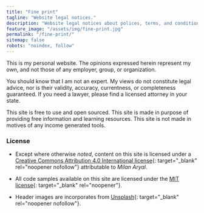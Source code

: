 ```yaml
---
title: "Fine print"
tagline: "Website legal notices."
description: "Website legal notices about polices, terms, and conditions for using the site."
feature_image: "/assets/img/fine-print.jpg"
permalink: "/fine-print/"
sitemap: false
robots: "noindex, follow"
---
```


This is my personal website. The opinions expressed herein represent my own, and not those of any employer, group, or organization.

You should know that I am not an expert. My views do not constitute legal advice, nor is their validity, accuracy, currentness, or completeness guaranteed. If you need a lawyer, please find a licensed attorney in your state.

This site is free to use and open sourced. This site is made in purpose of providing free information and learning resources. This site is not made in motives of any income generated tools.

### License

- Except where otherwise _noted_, content on this site is licensed under a [Creative Commons Attribution 4.0 International license](https://creativecommons.org/licenses/by/4.0/){: target="\_blank" rel="noopener nofollow"} attributable to _Milan Aryal_.

- All code samples available on this site are licensed under the [MIT license](https://raw.githubusercontent.com/milanaryal/milanaryal.github.io/main/LICENSE){: target="\_blank" rel="noopener"}.

- Header images are incorporates from [Unsplash](https://unsplash.com/license){: target="\_blank" rel="noopener nofollow"}.
